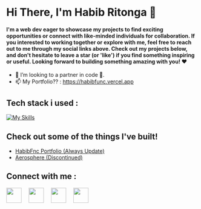 # Hi There, I'm Habib Ritonga 👋

#### I'm a web dev eager to showcase my projects to find exciting opportunities or connect with like-minded individuals for collaboration. If you interested to working together or explore with me, feel free to reach out to me through my social links above. Check out my projects below, and don't hesitate to leave a star (or 'like') if you find something inspiring or useful. Looking forward to building something amazing with you! ❤️

- 💞️ I’m looking to a partner in code 👀.
- 📫 My Portfolio?? : https://habibfunc.vercel.app



## Tech stack i used  :
[![My Skills](https://skillicons.dev/icons?i=nodejs,typescript,expressjs,mysql,postgresql,react,tailwindcss,bootstrap&perline=4)](https://skillicons.dev)


## Check out some of the things I've built!
<ul>
  <li><a href="https://habibfunc.vercel.app">HabibFnc Portfolio (Always Update)</a></li>
  <li><a href="https://aerosphere.netlify.app">Aerosphere (Discontinued)</a></li>
</ul>


## Connect with me :
<a href = "https://www.instagram.com/mhdnaufalhartg/" alt="Instagram"><img src="https://img.icons8.com/fluency//000000/instagram-new.png" height="40" width="40" style= margin-right:15px;/></a>
<a href = "https://www.twitter.com/mhdnaufalhartg/" alt="Twitter"><img src="https://cdn-icons-png.flaticon.com/512/3128/3128310.png" height="40" width="40" style= margin-right:15px;/></a>
<a href = "mailto:devdothabib@gmail.com" alt="Email"><img src="https://img.icons8.com/color/48/000000/gmail-new.png" height="40" width="40" style= margin-right:15px;/></a>
<a href = "https://linkedin.com/in/habib-ritonga" alt="Email"><img src="https://img.icons8.com/color/512/linkedin-circled.png" height="40" width="40" style= margin-right:15px;/></a>
